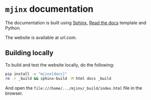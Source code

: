 # `mjinx` documentation

The documentation is built using [Sphinx](https://www.sphinx-doc.org/en/master/), [Read the docs](https://docs.readthedocs.io/en/stable/) template and Python.

The website is available at url.com.

## Building locally
To build and test the website locally, do the following:
```bash
pip install -e "mjinx[docs]"
rm -r _build && sphinx-build -M html docs _build
```

And open the `file:///home/.../mjinx/_build/index.html` file in the browser.